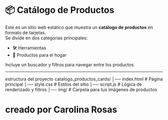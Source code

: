 # 📦 Catálogo de Productos

Este es un sitio web estático que muestra un **catálogo de productos** en formato de tarjetas.  
Se divide en dos categorías principales:

- 🛠️ Herramientas  
- 🏡 Productos para el hogar  

Incluye un buscador y filtros para navegar entre los productos.  

---
estructura del proyecto
catalogo_productos_cards/
│── index.html # Página principal
│── style.css # Estilos del sitio
│── script.js # Lógica de renderizado y filtros
│── img/ # Carpeta para tus imágenes de productos

# creado por Carolina Rosas 

